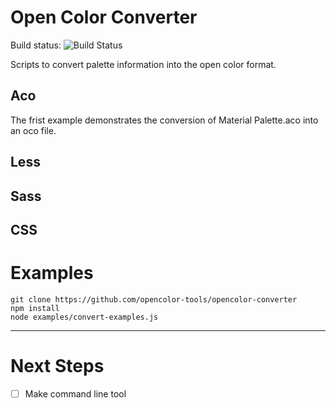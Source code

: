 # Open Color Converter

Build status: ![Build Status](https://travis-ci.org/opencolor-tools/opencolor-converter.svg?branch=master)

Scripts to convert palette information into the open color format.

## Aco

The frist example demonstrates the conversion of Material Palette.aco into an oco file.

## Less

## Sass

## CSS

# Examples

```
git clone https://github.com/opencolor-tools/opencolor-converter
npm install
node examples/convert-examples.js
```

---

# Next Steps

- [ ] Make command line tool
